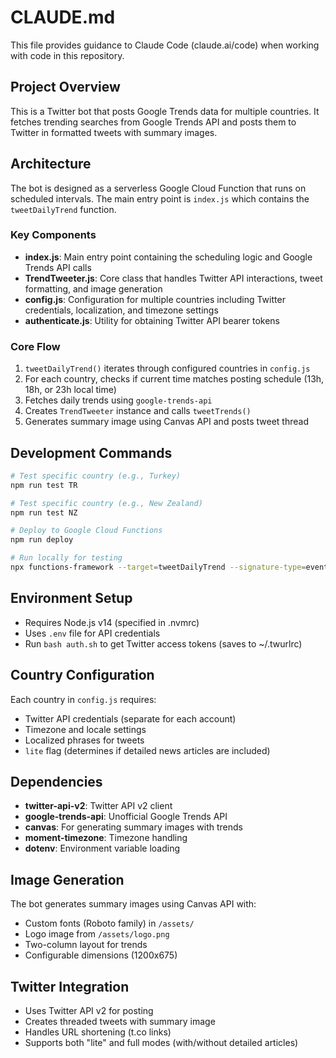 # CLAUDE.md

This file provides guidance to Claude Code (claude.ai/code) when working with code in this repository.

## Project Overview

This is a Twitter bot that posts Google Trends data for multiple countries. It fetches trending searches from Google Trends API and posts them to Twitter in formatted tweets with summary images.

## Architecture

The bot is designed as a serverless Google Cloud Function that runs on scheduled intervals. The main entry point is `index.js` which contains the `tweetDailyTrend` function.

### Key Components

- **index.js**: Main entry point containing the scheduling logic and Google Trends API calls
- **TrendTweeter.js**: Core class that handles Twitter API interactions, tweet formatting, and image generation
- **config.js**: Configuration for multiple countries including Twitter credentials, localization, and timezone settings
- **authenticate.js**: Utility for obtaining Twitter API bearer tokens

### Core Flow

1. `tweetDailyTrend()` iterates through configured countries in `config.js`
2. For each country, checks if current time matches posting schedule (13h, 18h, or 23h local time)
3. Fetches daily trends using `google-trends-api`
4. Creates `TrendTweeter` instance and calls `tweetTrends()`
5. Generates summary image using Canvas API and posts tweet thread

## Development Commands

```bash
# Test specific country (e.g., Turkey)
npm run test TR

# Test specific country (e.g., New Zealand)  
npm run test NZ

# Deploy to Google Cloud Functions
npm run deploy

# Run locally for testing
npx functions-framework --target=tweetDailyTrend --signature-type=event
```

## Environment Setup

- Requires Node.js v14 (specified in .nvmrc)
- Uses `.env` file for API credentials
- Run `bash auth.sh` to get Twitter access tokens (saves to ~/.twurlrc)

## Country Configuration

Each country in `config.js` requires:
- Twitter API credentials (separate for each account)
- Timezone and locale settings
- Localized phrases for tweets
- `lite` flag (determines if detailed news articles are included)

## Dependencies

- **twitter-api-v2**: Twitter API v2 client
- **google-trends-api**: Unofficial Google Trends API
- **canvas**: For generating summary images with trends
- **moment-timezone**: Timezone handling
- **dotenv**: Environment variable loading

## Image Generation

The bot generates summary images using Canvas API with:
- Custom fonts (Roboto family) in `/assets/`
- Logo image from `/assets/logo.png`
- Two-column layout for trends
- Configurable dimensions (1200x675)

## Twitter Integration

- Uses Twitter API v2 for posting
- Creates threaded tweets with summary image
- Handles URL shortening (t.co links)
- Supports both "lite" and full modes (with/without detailed articles)